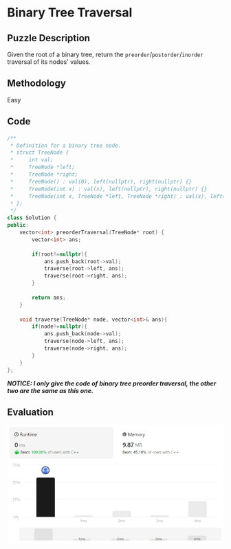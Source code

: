 # Binary Tree Traversal
## Puzzle Description
Given the root of a binary tree, return the `preorder`/`postorder`/`inorder` traversal of its nodes' values.

## Methodology
Easy

## Code
```c++
/**
 * Definition for a binary tree node.
 * struct TreeNode {
 *     int val;
 *     TreeNode *left;
 *     TreeNode *right;
 *     TreeNode() : val(0), left(nullptr), right(nullptr) {}
 *     TreeNode(int x) : val(x), left(nullptr), right(nullptr) {}
 *     TreeNode(int x, TreeNode *left, TreeNode *right) : val(x), left(left), right(right) {}
 * };
 */
class Solution {
public:
    vector<int> preorderTraversal(TreeNode* root) {
        vector<int> ans;

        if(root!=nullptr){
            ans.push_back(root->val);
            traverse(root->left, ans);
            traverse(root->right, ans);
        }

        return ans;
    }

    void traverse(TreeNode* node, vector<int>& ans){
        if(node!=nullptr){
            ans.push_back(node->val);
            traverse(node->left, ans);
            traverse(node->right, ans);
        }
    }
};
```

***NOTICE: I only give the code of binary tree preorder traversal, the other two are the same as this one.***

## Evaluation
![Binary Tree Preorder Traversal](./1_Binary%20Tree%20Traversal%20Recursive.png)







